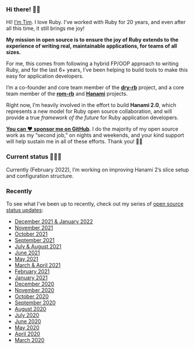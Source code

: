 ### Hi there! 👋🏼

Hi! [I’m Tim](https://timriley.info/). I love Ruby. I've worked with Ruby for 20 years, and even after all this time, it still brings me joy!

**My mission in open source is to ensure the joy of Ruby extends to the experience of writing real, maintainable applications, for teams of all sizes.**

For me, this comes from following a hybrid FP/OOP approach to writing Ruby, and for the last 6+ years, I’ve  been helping to build tools to make this easy for application developers.

I’m a co-founder and core team member of the [**dry-rb**](https://dry-rb.org) project, and a core team member of the [**rom-rb**](https://rom-rb.org) and [**Hanami**](https://hanamirb.org) projects.

Right now, I’m heavily involved in the effort to build **Hanami 2.0**, which represents a new model for Ruby open source collaboration, and will provide a true  _framework of the future_ for Ruby application developers.

[**You can ❤️ sponsor me on GitHub**](https://github.com/sponsors/timriley). I do the majority of my open source work as my “second job,” on nights and weekends, and your kind support will help sustain me in all of these efforts. Thank you! 🙏🏼

### Current status 👨🏻‍💻

Currently (February 2022), I’m working on improving Hanami 2’s slice setup and configuration structure.

### Recently

To see what I've been up to recently, check out my series of [open source status updates](https://timriley.info/):

- [December 2021 & January 2022](https://timriley.info/writing/2022/02/14/open-source-status-update-december-2021-january-2022/)
- [November 2021](https://timriley.info/writing/2021/12/13/open-source-status-update-november-2021/)
- [October 2021](https://timriley.info/writing/2021/11/15/open-source-status-update-october-2021/)
- [September 2021](https://timriley.info/writing/2021/10/11/open-source-status-update-september-2021/)
- [July & August 2021](https://timriley.info/writing/2021/09/06/open-source-status-update-july-august-2021/)
- [June 2021](https://timriley.info/writing/2021-07-11/open-source-status-update-june-2021)
- [May 2021](https://timriley.info/writing/2021/06/08/open-source-status-update-may-2021)
- [March & April 2021](https://timriley.info/writing/2021/05/10/open-source-status-update-march-april-2021/)
- [February 2021](https://timriley.info/writing/2021/03/09/open-source-status-update-february-2021)
- [January 2021](https://timriley.info/writing/2021/02/01/open-source-status-update-january-2021)
- [December 2020](https://timriley.info/writing/2021/01/06/open-source-status-update-december-2020)
- [November 2020](https://timriley.info/writing/2020/12/07/open-source-status-update-november-2020)
- [October 2020](https://timriley.info/writing/2020/11/03/open-source-status-update-october-2020)
- [September 2020](https://timriley.info/writing/2020/10/06/open-source-status-update-september-2020)
- [August 2020](https://timriley.info/writing/2020/08/31/open-source-status-update-august-2020)
- [July 2020](https://timriley.info/writing/2020/08/03/open-source-status-update-july-2020)
- [June 2020](https://timriley.info/writing/2020/06/28/open-source-status-update-june-2020)
- [May 2020](https://timriley.info/writing/2020/06/01/open-source-status-update-may-2020)
- [April 2020](https://timriley.info/writing/2020/04/30/open-source-status-update-april-2020)
- [March 2020](https://timriley.info/writing/2020/03/27/open-source-status-update-march-2020)
